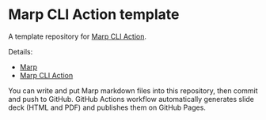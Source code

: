 # Marp CLI Action template

A template repository for [Marp CLI Action](https://github.com/hiono/marp-cli-action).

Details:

- [Marp](https://marp.app/)
- [Marp CLI Action](https://github.com/hiono/marp-cli-action)

You can write and put Marp markdown files into this repository, then commit and push to GitHub.
GitHub Actions workflow automatically generates slide deck (HTML and PDF) and publishes them on GitHub Pages.
